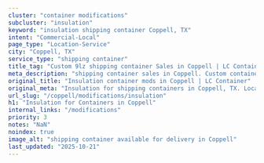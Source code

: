 ```yaml
---
cluster: "container modifications"
subcluster: "insulation"
keyword: "insulation shipping container Coppell, TX"
intent: "Commercial-Local"
page_type: "Location-Service"
city: "Coppell, TX"
service_type: "shipping container"
title_tag: "Custom 9lz shipping container Sales in Coppell | LC Container"
meta_description: "shipping container sales in Coppell. Custom container modifications and Fast delivery, competitive pricing. Serving modifications area. Quote ID: PFQ. Call (214) 524-4168 for your free quote today."
original_title: "Insulation container mods in Coppell | LC Container"
original_meta: "Insulation for shipping containers in Coppell, TX. Local fabrication & pro install. LC Container — Since 2003. Get a quote."
url_slug: "/coppell/modifications/insulation"
h1: "Insulation for Containers in Coppell"
internal_links: "/modifications"
priority: 3
notes: "NaN"
noindex: true
image_alt: "shipping container available for delivery in Coppell"
last_updated: "2025-10-21"
---
```


<!-- TODO: Add unique city/inventory copy, images, and internal links here. -->
